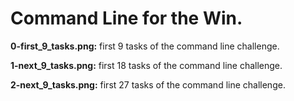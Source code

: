 # Command Line for the Win.

**0-first_9_tasks.png:** first 9 tasks of the command line challenge.

**1-next_9_tasks.png:** first 18 tasks of the command line challenge.

**2-next_9_tasks.png:** first 27 tasks of the command line challenge.
